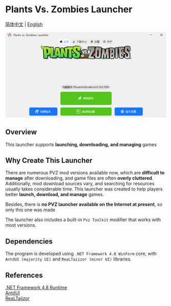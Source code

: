 # Plants Vs. Zombies Launcher

[简体中文](README.md) | [English](README_en.md)

![Launcher Main Page](assets/Readme.md/mainpage.png)

## Overview
This launcher supports **launching, downloading, and managing** games

## Why Create This Launcher
There are numerous PVZ mod versions available now, which are **difficult to manage** after downloading, and game files are often **overly cluttered**. Additionally, mod download sources vary, and searching for resources usually takes considerable time. This launcher was created to help players better **launch, download, and manage** games.

Besides, there is **no PVZ launcher available on the Internet at present**, so only this one was made

The launcher also includes a built-in `Pvz Toolkit` modifier that works with most versions.

## Dependencies
The program is developed using `.NET Framework 4.8 WinForm` core, with `AntdUI (majority UI)` and `ReaLTaiizor (minor UI)` libraries.

## References

[.NET Framework 4.8 Runtime](https://dotnet.microsoft.com/en-us/download/dotnet-framework/net48)<br>
[AntdUI](https://gitee.com/antdui/AntdUI)<br>
[ReaLTaiizor](https://github.com/Taiizor/ReaLTaiizor)